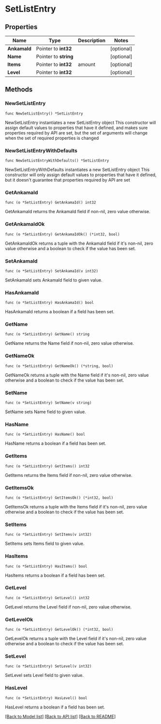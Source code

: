 # SetListEntry

## Properties

Name | Type | Description | Notes
------------ | ------------- | ------------- | -------------
**AnkamaId** | Pointer to **int32** |  | [optional] 
**Name** | Pointer to **string** |  | [optional] 
**Items** | Pointer to **int32** | amount | [optional] 
**Level** | Pointer to **int32** |  | [optional] 

## Methods

### NewSetListEntry

`func NewSetListEntry() *SetListEntry`

NewSetListEntry instantiates a new SetListEntry object
This constructor will assign default values to properties that have it defined,
and makes sure properties required by API are set, but the set of arguments
will change when the set of required properties is changed

### NewSetListEntryWithDefaults

`func NewSetListEntryWithDefaults() *SetListEntry`

NewSetListEntryWithDefaults instantiates a new SetListEntry object
This constructor will only assign default values to properties that have it defined,
but it doesn't guarantee that properties required by API are set

### GetAnkamaId

`func (o *SetListEntry) GetAnkamaId() int32`

GetAnkamaId returns the AnkamaId field if non-nil, zero value otherwise.

### GetAnkamaIdOk

`func (o *SetListEntry) GetAnkamaIdOk() (*int32, bool)`

GetAnkamaIdOk returns a tuple with the AnkamaId field if it's non-nil, zero value otherwise
and a boolean to check if the value has been set.

### SetAnkamaId

`func (o *SetListEntry) SetAnkamaId(v int32)`

SetAnkamaId sets AnkamaId field to given value.

### HasAnkamaId

`func (o *SetListEntry) HasAnkamaId() bool`

HasAnkamaId returns a boolean if a field has been set.

### GetName

`func (o *SetListEntry) GetName() string`

GetName returns the Name field if non-nil, zero value otherwise.

### GetNameOk

`func (o *SetListEntry) GetNameOk() (*string, bool)`

GetNameOk returns a tuple with the Name field if it's non-nil, zero value otherwise
and a boolean to check if the value has been set.

### SetName

`func (o *SetListEntry) SetName(v string)`

SetName sets Name field to given value.

### HasName

`func (o *SetListEntry) HasName() bool`

HasName returns a boolean if a field has been set.

### GetItems

`func (o *SetListEntry) GetItems() int32`

GetItems returns the Items field if non-nil, zero value otherwise.

### GetItemsOk

`func (o *SetListEntry) GetItemsOk() (*int32, bool)`

GetItemsOk returns a tuple with the Items field if it's non-nil, zero value otherwise
and a boolean to check if the value has been set.

### SetItems

`func (o *SetListEntry) SetItems(v int32)`

SetItems sets Items field to given value.

### HasItems

`func (o *SetListEntry) HasItems() bool`

HasItems returns a boolean if a field has been set.

### GetLevel

`func (o *SetListEntry) GetLevel() int32`

GetLevel returns the Level field if non-nil, zero value otherwise.

### GetLevelOk

`func (o *SetListEntry) GetLevelOk() (*int32, bool)`

GetLevelOk returns a tuple with the Level field if it's non-nil, zero value otherwise
and a boolean to check if the value has been set.

### SetLevel

`func (o *SetListEntry) SetLevel(v int32)`

SetLevel sets Level field to given value.

### HasLevel

`func (o *SetListEntry) HasLevel() bool`

HasLevel returns a boolean if a field has been set.


[[Back to Model list]](../README.md#documentation-for-models) [[Back to API list]](../README.md#documentation-for-api-endpoints) [[Back to README]](../README.md)


